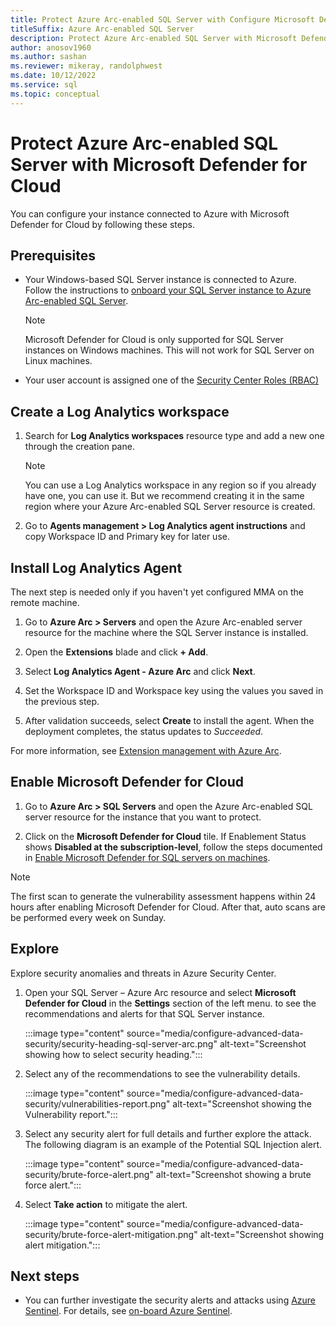 ```yaml
---
title: Protect Azure Arc-enabled SQL Server with Configure Microsoft Defender for Cloud 
titleSuffix: Azure Arc-enabled SQL Server
description: Protect Azure Arc-enabled SQL Server with Microsoft Defender for Cloud
author: anosov1960
ms.author: sashan
ms.reviewer: mikeray, randolphwest
ms.date: 10/12/2022
ms.service: sql
ms.topic: conceptual
---
```

# Protect Azure Arc-enabled SQL Server with Microsoft Defender for Cloud 

You can configure your instance connected to Azure with Microsoft Defender for Cloud by following these steps.

## Prerequisites

- Your Windows-based SQL Server instance is connected to Azure. Follow the instructions to [onboard your SQL Server instance to Azure Arc-enabled SQL Server](connect.md).

   > [!NOTE]
   > Microsoft Defender for Cloud is only supported for SQL Server instances on Windows machines. This will not work for SQL Server on Linux machines.

- Your user account is assigned one of the [Security Center Roles (RBAC)](/azure/security-center/security-center-permissions)

## Create a Log Analytics workspace

1. Search for **Log Analytics workspaces** resource type and add a new one through the creation pane.

   > [!NOTE]
   > You can use a Log Analytics workspace in any region so if you already have one, you can use it. But we recommend creating it in the same region where your Azure Arc-enabled SQL Server resource is created.

1. Go to **Agents management > Log Analytics agent instructions**  and copy Workspace ID and Primary key for later use.

## Install Log Analytics Agent

The next step is needed only if you haven't yet configured MMA on the remote machine.

1. Go to **Azure Arc > Servers** and open  the Azure Arc-enabled server resource for the machine where the SQL Server instance is installed. 

1. Open the **Extensions** blade and click **+ Add**. 

1. Select **Log Analytics Agent - Azure Arc** and click **Next**. 

1. Set the Workspace ID and Workspace key using the values you saved in the previous step.

1. After validation succeeds, select **Create** to install the agent. When the deployment completes, the status updates to *Succeeded*.

For more information, see [Extension management with Azure Arc](/azure/azure-arc/servers/manage-vm-extensions).

## Enable Microsoft Defender for Cloud

1. Go to **Azure Arc > SQL Servers** and open  the Azure Arc-enabled SQL server resource for the instance that you want to protect. 

1. Click on the **Microsoft Defender for Cloud** tile. If Enablement Status shows **Disabled at the subscription-level**, follow the steps documented in [Enable Microsoft Defender for SQL servers on machines](/azure/defender-for-cloud/defender-for-sql-usage#step-3-enable-the-optional-plan-in-defender-for-clouds-environment-settings-page).

> [!NOTE]
> The first scan to generate the vulnerability assessment happens within 24 hours after enabling Microsoft Defender for Cloud. After that, auto scans are be performed every week on Sunday.

## Explore

Explore security anomalies and threats in Azure Security Center.

1. Open your SQL Server – Azure Arc resource and select **Microsoft Defender for Cloud** in the **Settings** section of the left menu. to see the recommendations and alerts for that SQL Server instance.

   :::image type="content" source="media/configure-advanced-data-security/security-heading-sql-server-arc.png" alt-text="Screenshot showing how to select security heading.":::

1. Select any of the recommendations to see the vulnerability details.

   :::image type="content" source="media/configure-advanced-data-security/vulnerabilities-report.png" alt-text="Screenshot showing the Vulnerability report.":::

1. Select any security alert for full details and further explore the attack. The following diagram is an example of the Potential SQL Injection alert.

   :::image type="content" source="media/configure-advanced-data-security/brute-force-alert.png" alt-text="Screenshot showing a brute force alert.":::

1. Select **Take action** to mitigate the alert.

   :::image type="content" source="media/configure-advanced-data-security/brute-force-alert-mitigation.png" alt-text="Screenshot showing alert mitigation.":::

## Next steps

- You can further investigate the security alerts and attacks using [Azure Sentinel](/azure/sentinel/overview). For details, see [on-board Azure Sentinel](/azure/sentinel/connect-data-sources).
